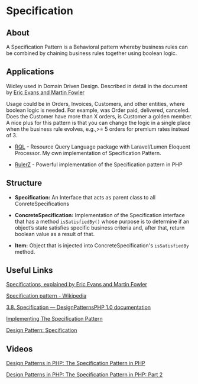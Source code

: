# Specification

## About

A Specification Pattern is a Behavioral pattern whereby business rules can be combined by chaining business rules together using boolean logic.

## Applications

Widley used in Domain Driven Design. Described in detail in the document by [Eric Evans and Martin Fowler](https://www.martinfowler.com/apsupp/spec.pdf)

Usage could be in Orders, Invoices, Customers, and other entities, where boolean logic is needed. For example, was Order paid, delivered, canceled. Does the Customer have more than X orders, is Customer a golden member. A nice plus for this pattern is that you can change the logic in a single place when the business rule evolves, e.g.,>= 5 orders for premium rates instead of 3.

* [RQL](https://github.com/noitran/rql) - Resource Query Language package with Laravel/Lumen Eloquent Processor. My own implementation of Specification Pattern.

* [RulerZ](https://github.com/K-Phoen/rulerz) - Powerful implementation of the Specification pattern in PHP

## Structure

* **Specification:** An Interface that acts as parent class to all ConreteSpecifications

* **ConcreteSpecification:** Implementation of the Specification interface that has a method `isSatisfiedBy()` whose purpose is to determine if an object’s state satisfies specific business criteria and, after that, return boolean value as a result of that.

* **Item:** Object that is injected into ConcreteSpecification's `isSatisfiedBy` method.

## Useful Links

[Specifications, explained by Eric Evans and Martin Fowler](https://www.martinfowler.com/apsupp/spec.pdf)

[Specification pattern - Wikipedia](https://en.wikipedia.org/wiki/Specification_pattern)

[3.8. Specification — DesignPatternsPHP 1.0 documentation](https://designpatternsphp.readthedocs.io/en/latest/Behavioral/Specification/README.html)

[Implementing The Specification Pattern](https://culttt.com/2014/08/25/implementing-specification-pattern/)

[Design Pattern: Specification](https://marcaube.ca/2015/05/specifications)


## Videos

[Design Patterns in PHP: The Specification Pattern in PHP](https://laracasts.com/series/design-patterns-in-php/episodes/6)

[Design Patterns in PHP: The Specification Pattern in PHP: Part 2](https://laracasts.com/series/design-patterns-in-php/episodes/7)

